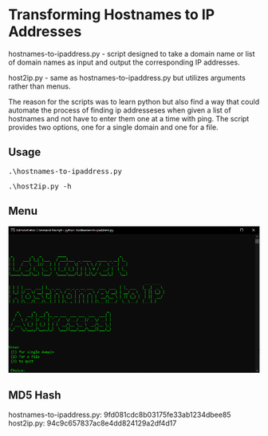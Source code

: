 # **Transforming Hostnames to IP Addresses**

hostnames-to-ipaddress.py - script designed to take a domain name or list of domain names as input and output the corresponding IP addresses.

host2ip.py - same as hostnames-to-ipaddress.py but utilizes arguments rather than menus.

The reason for the scripts was to learn python but also find a way that could automate the process of finding ip addresseses when given a list
of hostnames and not have to enter them one at a time with ping.  The script provides two options, one for a single domain and one for a file.

## **Usage**

<pre>.\hostnames-to-ipaddress.py</pre>
<pre>.\host2ip.py -h</pre>

## Menu
![Image](https://github.com/CoolPoole/hostnames-to-ipaddresses/blob/master/images/h2i_script.PNG)

## MD5 Hash
hostnames-to-ipaddress.py: 9fd081cdc8b03175fe33ab1234dbee85
host2ip.py: 94c9c657837ac8e4dd824129a2df4d17

